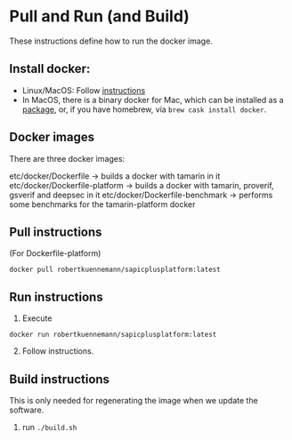 # Pull and Run (and Build)

These instructions define how to run the docker image.

## Install docker:

- Linux/MacOS: Follow [instructions](https://docs.docker.com/get-docker/)
- In MacOS, there is a binary docker for Mac, which can be installed as
  a [package](https://docs.docker.com/docker-for-mac/),
  or, if you have homebrew, via `brew cask install docker`.


## Docker images

There are three docker images:

etc/docker/Dockerfile -> builds a docker with tamarin in it
etc/docker/Dockerfile-platform -> builds a docker with tamarin, proverif, gsverif and deepsec in it
etc/docker/Dockerfile-benchmark -> performs some benchmarks for the tamarin-platform docker

## Pull instructions

(For Dockerfile-platform)

```
docker pull robertkuennemann/sapicplusplatform:latest
```

## Run instructions

1. Execute
```
docker run robertkuennemann/sapicplusplatform:latest
```

2. Follow instructions.

## Build instructions

This is only needed for regenerating the image when we update the software.

1. run `./build.sh`

